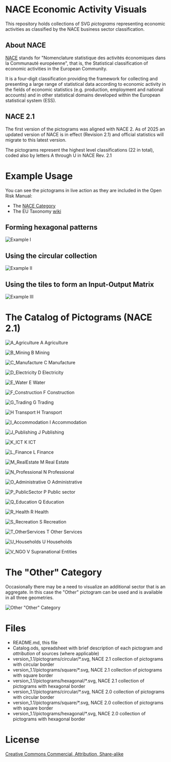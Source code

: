 # NACE Economic Activity Visuals

This repository holds collections of SVG *pictograms* representing economic activities as classified by the NACE business sector classification. 

## About NACE

[NACE](http://ec.europa.eu/eurostat/statistics-explained/index.php/Glossary:Statistical_classification_of_economic_activities_in_the_European_Community_(NACE)) stands for "Nomenclature statistique des activités économiques dans la Communauté européenne", that is, the Statistical classification of economic activities in the European Community. 

It is a four-digit classification providing the framework for collecting and presenting a large range of statistical data according to economic activity in the fields of economic statistics (e.g. production, employment and national accounts) and in other statistical domains developed within the European statistical system (ESS). 

## NACE 2.1

The first version of the pictograms was aligned with NACE 2. As of 2025 an updated version of NACE is in effect (Revision 2.1) and official statistics will migrate to this latest version.  

The pictograms represent the highest level classifications (22 in total), coded also by letters A through U in NACE Rev. 2.1

# Example Usage

You can see the pictograms in live action as they are included in the Open Risk Manual:

* The [NACE Category](https://www.openriskmanual.org/wiki/Category:NACE_Classification)
* The EU Taxonomy [wiki](https://www.openriskmanual.org/wiki/EU_Taxonomy_Sector_Coverage)

## Forming hexagonal patterns

![Example I](Example_I.png)

## Using the circular collection

![Example II](Example_II.png)

## Using the tiles to form an Input-Output Matrix

![Example III](Example_III.png)

# The Catalog of Pictograms (NACE 2.1)

![A_Agriculture](version_1.1/pictograms/square/A_Agriculture.svg) A Agriculture

![B_Mining](version_1.1/pictograms/square/B_Mining.svg) B Mining

![C_Manufacture](version_1.1/pictograms/square/C_Manufacture.svg) C Manufacture

![D_Electricity](version_1.1/pictograms/square/D_Electricity.svg) D Electricity

![E_Water](version_1.1/pictograms/square/E_Water.svg) E Water

![F_Construction](version_1.1/pictograms/square/F_Construction.svg) F Construction

![G_Trading](version_1.1/pictograms/square/G_Trading.svg) G Trading

![H Transport](version_1.1/pictograms/square/H_Transport.svg) H Transport

![I_Accommodation](version_1.1/pictograms/square/I_Accommodation.svg) I Accommodation

![J_Publishing](version_1.1/pictograms/square/J_Publishing.svg) J Publishing

![K_ICT](version_1.1/pictograms/square/K_ICT.svg) K ICT

![L_Finance](version_1.1/pictograms/square/L_Finance.svg) L Finance

![M_RealEstate](version_1.1/pictograms/square/M_RealEstate.svg) M Real Estate

![N_Professional](version_1.1/pictograms/square/N_Professional.svg) N Professional

![O_Administrative](version_1.1/pictograms/square/O_Administrative.svg) O Administrative

![P_PublicSector](version_1.1/pictograms/square/P_PublicSector.svg) P Public sector

![Q_Education](version_1.1/pictograms/square/Q_Education.svg) Q Education

![R_Health](version_1.1/pictograms/square/R_Health.svg) R Health

![S_Recreation](version_1.1/pictograms/square/S_Recreation.svg) S Recreation

![T_OtherServices](version_1.1/pictograms/square/T_OtherServices.svg) T Other Services

![U_Households](version_1.1/pictograms/square/U_Households.svg) U Households

![V_NGO](version_1.1/pictograms/square/V_NGO.svg) V Supranational Entities


# The "Other" Category

Occasionally there may be a need to visualize an additional sector that is an aggregate. In this case the "Other" pictogram
can be used and is available in all three geometries.

![Other](version_1.1/pictograms/square/Other.svg) "Other" Category

# Files

* README.md, this file
* Catalog.ods, spreadsheet with brief description of each pictogram and _attribution_ of sources (where applicable)
* version_1.1/pictograms/circular/*.svg, NACE 2.1 collection of pictograms with circular border
* version_1.1/pictograms/square/*.svg, NACE 2.1 collection of pictograms with square border
* version_1.1/pictograms/hexagonal/*.svg, NACE 2.1 collection of pictograms with hexagonal border
* version_1.1/pictograms/circular/*.svg, NACE 2.0 collection of pictograms with circular border
* version_1.1/pictograms/square/*.svg, NACE 2.0 collection of pictograms with square border
* version_1.1/pictograms/hexagonal/*.svg, NACE 2.0 collection of pictograms with hexagonal border


# License

[Creative Commons Commercial, Attribution, Share-alike](LICENSE.txt)

